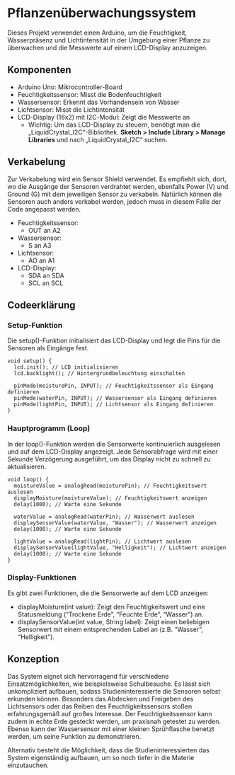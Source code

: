 # Pflanzenüberwachungssystem

Dieses Projekt verwendet einen Arduino, um die Feuchtigkeit, Wasserpräsenz und Lichtintensität in der Umgebung einer Pflanze zu überwachen und die Messwerte auf einem LCD-Display anzuzeigen.

## Komponenten

- Arduino Uno: Mikrocontroller-Board
- Feuchtigkeitssensor: Misst die Bodenfeuchtigkeit
- Wassersensor: Erkennt das Vorhandensein von Wasser
- Lichtsensor: Misst die Lichtintensität
- LCD-Display (16x2) mit I2C-Modul: Zeigt die Messwerte an
	- Wichtig: Um das LCD-Display zu steuern, benötigt man die „LiquidCrystal_I2C“-Bibliothek. **Sketch > Include Library > Manage Libraries** und nach „LiquidCrystal_I2C“ suchen. 

## Verkabelung

Zur Verkabelung wird ein Sensor Shield verwendet. Es empfiehlt sich, dort, wo die Ausgänge der Sensoren verdrahtet werden, ebenfalls Power (V) und Ground (G) mit dem jeweiligen Sensor zu verkabeln. Natürlich können die Sensoren auch anders verkabel werden, jedoch muss in diesem Falle der Code angepasst werden. 

- Feuchtigkeitssensor:
	- OUT an A2 
- Wassersensor:
  	- S an A3 
- Lichtsensor:
  	- AO an A1 
- LCD-Display:
	- SDA an SDA 
	- SCL an SCL  

## Codeerklärung

### Setup-Funktion

Die setup()-Funktion initialisiert das LCD-Display und legt die Pins für die Sensoren als Eingänge fest.

```
void setup() {
  lcd.init(); // LCD initialisieren
  lcd.backlight(); // Hintergrundbeleuchtung einschalten
  
  pinMode(moisturePin, INPUT); // Feuchtigkeitssensor als Eingang definieren
  pinMode(waterPin, INPUT); // Wassersensor als Eingang definieren
  pinMode(lightPin, INPUT); // Lichtsensor als Eingang definieren
}
```

### Hauptprogramm (Loop)

In der loop()-Funktion werden die Sensorwerte kontinuierlich ausgelesen und auf dem LCD-Display angezeigt. Jede Sensorabfrage wird mit einer Sekunde Verzögerung ausgeführt, um das Display nicht zu schnell zu aktualisieren.

```
void loop() {
  moistureValue = analogRead(moisturePin); // Feuchtigkeitswert auslesen
  displayMoisture(moistureValue); // Feuchtigkeitswert anzeigen
  delay(1000); // Warte eine Sekunde

  waterValue = analogRead(waterPin); // Wasserwert auslesen
  displaySensorValue(waterValue, "Wasser"); // Wasserwert anzeigen
  delay(1000); // Warte eine Sekunde

  lightValue = analogRead(lightPin); // Lichtwert auslesen
  displaySensorValue(lightValue, "Helligkeit"); // Lichtwert anzeigen
  delay(1000); // Warte eine Sekunde
}
```

### Display-Funktionen

Es gibt zwei Funktionen, die die Sensorwerte auf dem LCD anzeigen:

* displayMoisture(int value): Zeigt den Feuchtigkeitswert und eine Statusmeldung (“Trockene Erde”, “Feuchte Erde”, “Wasser”) an. 
* displaySensorValue(int value, String label): Zeigt einen beliebigen Sensorwert mit einem entsprechenden Label an (z.B. “Wasser”, “Helligkeit”).

## Konzeption 

Das System eignet sich hervorragend für verschiedene Einsatzmöglichkeiten, wie beispielsweise Schulbesuche. Es lässt sich unkompliziert aufbauen, sodass Studieninteressierte die Sensoren selbst erkunden können. Besonders das Abdecken und Freigeben des Lichtsensors oder das Reiben des Feuchtigkeitssensors stoßen erfahrungsgemäß auf großes Interesse. Der Feuchtigkeitssensor kann zudem in echte Erde gesteckt werden, um praxisnah getestet zu werden. Ebenso kann der Wassersensor mit einer kleinen Sprühflasche benetzt werden, um seine Funktion zu demonstrieren.

Alternativ besteht die Möglichkeit, dass die Studieninteressierten das System eigenständig aufbauen, um so noch tiefer in die Materie einzutauchen.
















